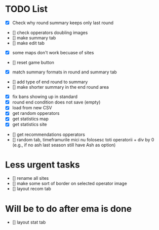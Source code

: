# TODO List
- [x] Check why round summary keeps only last round
- [] check opperators doubling images
- [] make summary tab
- [] make edit tab
- [x] some maps don't work becuase of sites
- [] reset game button
- [x] match summary formats in round and summary tab
- [] add type of end round to summary
- [] make shorter summary in the end round area
- [x] fix bans showing up in standard
- [x] round end condition does not save (empty)
- [x] load from new CSV
- [x] get random opperators
- [x] get statistics map
- [x] get statistics site
- [] get recommendations opperators
- [] random tab, timeframurile mici nu folosesc toti operatorii + div by 0 (e.g., if no ash last season still have Ash as option)


# Less urgent tasks
- [] rename all sites
- [] make some sort of border on selected operator image
- [] layout recom tab


# Will be to do after ema is done
- [] layout stat tab
